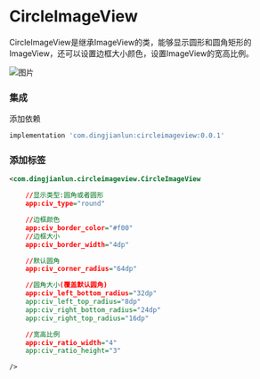# CircleImageView

CircleImageView是继承ImageView的类，能够显示圆形和圆角矩形的ImageView，还可以设置边框大小颜色，设置ImageView的宽高比例。

![图片](https://github.com/dingjianlun/CircleImageView/blob/master/1.png)

### 集成
添加依赖
```gradle
implementation 'com.dingjianlun:circleimageview:0.0.1'
```

### 添加标签
```xml
<com.dingjianlun.circleimageview.CircleImageView

    //显示类型:圆角或者圆形
    app:civ_type="round"

    //边框颜色
    app:civ_border_color="#f00"
    //边框大小
    app:civ_border_width="4dp"

    //默认圆角
    app:civ_corner_radius="64dp"

    //圆角大小(覆盖默认圆角)
    app:civ_left_bottom_radius="32dp"
    app:civ_left_top_radius="8dp"
    app:civ_right_bottom_radius="24dp"
    app:civ_right_top_radius="16dp"

    //宽高比例
    app:civ_ratio_width="4"
    app:civ_ratio_height="3"

/>
```